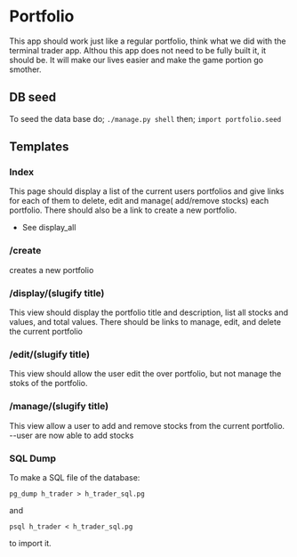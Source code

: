 # Portfolio
This app should work just like a regular portfolio, think what we did with the terminal trader app. Althou this app does not need to be fully built it, it should be. It will make our lives easier and make the game portion go smother.

## DB seed

To seed the data base do;
`./manage.py shell`
then;
`import portfolio.seed`

## Templates

### Index
  This page should display a list of the current users portfolios and give links for each of them to delete, edit and manage( add/remove stocks) each portfolio. There should also be a link to create a new portfolio.
  * See display_all

### /create
  creates a new portfolio

### /display/(slugify title)
  This view should display the portfolio title and description, list all stocks and values, and total values. There should be links to manage, edit, and delete the current portfolio
  
### /edit/(slugify title)
  This view should allow the user edit the over portfolio, but not manage the stoks of the portfolio.
  
### /manage/(slugify title)
  This view allow a user to add and remove stocks from the current portfolio.
  --user are now able to add stocks


### SQL Dump

To make a SQL file of the database:

`pg_dump h_trader > h_trader_sql.pg`

and

`psql h_trader < h_trader_sql.pg`

to import it.